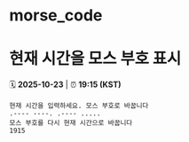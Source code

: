 # morse_code
# 현재 시간을 모스 부호 표시
<!-- MORSE_TIME_START -->
🗓️ **2025-10-23** | ⏰ **19:15 (KST)**

```
현재 시간을 입력하세요. 모스 부호로 바꿉니다
.---- ----. .---- .....
모스 부호를 다시 현재 시간으로 바꿉니다
1915
```
<!-- MORSE_TIME_END -->
